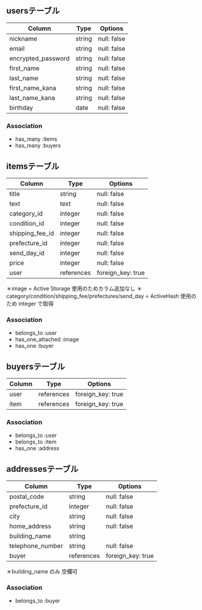 ## usersテーブル

| Column              | Type    | Options                        |
| ------------------- | ------- | ------------------------------ |
| nickname            | string  | null: false |
| email               | string  | null: false | unique: true |
| encrypted_password  | string  | null: false |
| first_name          | string  | null: false |
| last_name           | string  | null: false |
| first_name_kana     | string  | null: false |
| last_name_kana      | string  | null: false |
| birthday            | date    | null: false |


### Association
- has_many :items
- has_many :buyers



## itemsテーブル

| Column         | Type       | Options                        |
| -------------- | ---------- | ------------------------------ |
| title          | string     | null: false |
| text           | text       | null: false |
| category_id    | integer    | null: false |
| condition_id   | integer    | null: false |
| shipping_fee_id| integer    | null: false |
| prefecture_id  | integer    | null: false |
| send_day_id    | integer    | null: false |
| price          | integer    | null: false |
| user           | references | foreign_key: true | null: false |

＊image = Active Storage 使用のためカラム追加なし
＊category/condition/shipping_fee/prefectures/send_day = ActiveHash 使用のため integer で取得

### Association
- belongs_to :user
- has_one_attached :image
- has_one :buyer



## buyersテーブル

| Column | Type       | Options                        |
| ------ | ---------- | ------------------------------ |
| user   | references | foreign_key: true | null: false |
| item   | references | foreign_key: true | null: false |




### Association
- belongs_to :user
- belongs_to :item
- has_one :address

## addressesテーブル

| Column             | Type      | Options                        |
| ------------------ | --------- | ------------------------------ |
| postal_code        | string    | null: false |
| prefecture_id      | integer   | null: false |
| city               | string    | null: false |
| home_address       | string    | null: false |
| building_name      | string    | 
| telephone_number   | string    | null: false |
| buyer              | references| foreign_key: true | null: false |

＊building_name のみ 空欄可

### Association
- belongs_to :buyer
